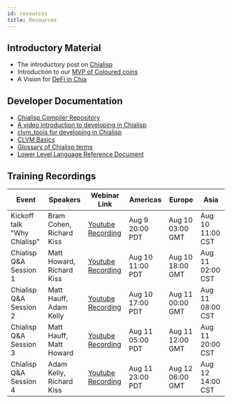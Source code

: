 ```yaml
---
id: resources
title: Resources
---
```


## Introductory Material

- The introductory post on [Chialisp](https://www.chia.net/2019/11/27/chialisp.en.html)
- Introduction to our [MVP of Coloured coins](https://www.chia.net/2020/04/29/coloured-coins-launch.en.html)
- A Vision for [DeFi in Chia](https://www.chia.net/2021/07/13/a-vision-for-defi-in-chia.en.html)

## Developer Documentation

- [Chialisp Compiler Repository](https://github.com/Chia-Network/clvm)
- [A video introduction to developing in Chialisp](https://chialisp.com/docs/tutorials/developing_applications)
- [clvm_tools for developing in Chialisp](https://github.com/Chia-Network/clvm_tools)
- [CLVM Basics](/docs/)
- [Glossary of Chialisp terms](/docs/glossary/)
- [Lower Level Language Reference Document](/docs/ref/clvm/)

## Training Recordings


| Event                       | Speakers                  | Webinar Link                                      | Americas         | Europe           | Asia             |
| --------------------------- | ------------------------- | ------------------------------------------------- | ---------------- | ---------------- | ---------------- |
| Kickoff talk "Why Chialisp" | Bram Cohen, Richard Kiss  | [Youtube Recording](https://youtu.be/O0iae_-zXcs) | Aug 9 20:00 PDT  | Aug 10 03:00 GMT | Aug 10 11:00 CST |
| Chialisp Q&A Session 1      | Matt Howard, Richard Kiss | [Youtube Recording](https://youtu.be/gBWVbeB3qag) | Aug 10 11:00 PDT | Aug 10 18:00 GMT | Aug 11 02:00 CST |
| Chialisp Q&A Session 2      | Matt Hauff, Adam Kelly    | [Youtube Recording](https://youtu.be/JU26LlHAKWU) | Aug 10 17:00 PDT | Aug 11 00:00 GMT | Aug 11 08:00 CST |
| Chialisp Q&A Session 3      | Matt Hauff, Matt Howard   | [Youtube Recording](https://youtu.be/s85YJZEDMk0) | Aug 11 05:00 PDT | Aug 11 12:00 GMT | Aug 11 20:00 CST |
| Chialisp Q&A Session 4      | Adam Kelly, Richard Kiss  | [Youtube Recording](https://youtu.be/Hp0fpOUELu4) | Aug 11 23:00 PDT | Aug 12 06:00 GMT | Aug 12 14:00 CST |
